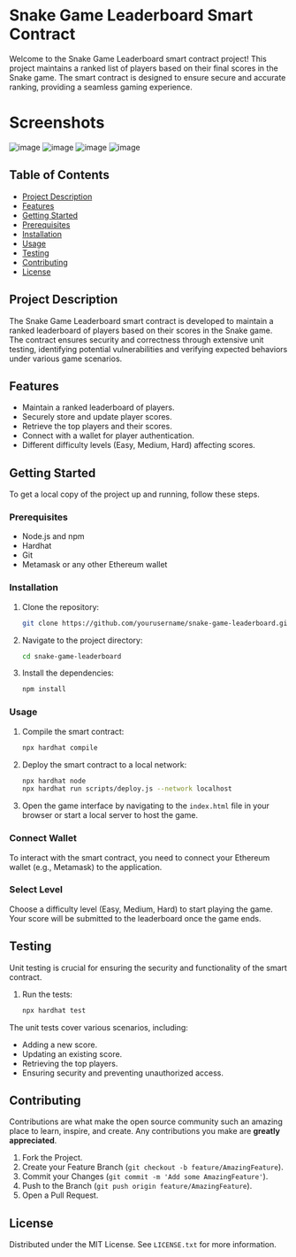 # Snake Game Leaderboard Smart Contract

Welcome to the Snake Game Leaderboard smart contract project! This project maintains a ranked list of players based on their final scores in the Snake game. The smart contract is designed to ensure secure and accurate ranking, providing a seamless gaming experience.

# Screenshots
![image](https://github.com/kair7sky/BTX_2_server/assets/118976474/84523a83-0f30-49c7-91f7-4eb564680ec7)
![image](https://github.com/kair7sky/BTX_2_server/assets/118976474/cb04c52e-d735-4149-9f90-868ef4838579)
![image](https://github.com/kair7sky/BTX_2_server/assets/118976474/ba2ceae4-74eb-41a8-b605-a10f0d61ecc1)
![image](https://github.com/kair7sky/BTX_2_server/assets/118976474/7e68c48f-9087-4d87-b14b-4adcd1af8bc8)


## Table of Contents

- [Project Description](#project-description)
- [Features](#features)
- [Getting Started](#getting-started)
- [Prerequisites](#prerequisites)
- [Installation](#installation)
- [Usage](#usage)
- [Testing](#testing)
- [Contributing](#contributing)
- [License](#license)

## Project Description

The Snake Game Leaderboard smart contract is developed to maintain a ranked leaderboard of players based on their scores in the Snake game. The contract ensures security and correctness through extensive unit testing, identifying potential vulnerabilities and verifying expected behaviors under various game scenarios.

## Features

- Maintain a ranked leaderboard of players.
- Securely store and update player scores.
- Retrieve the top players and their scores.
- Connect with a wallet for player authentication.
- Different difficulty levels (Easy, Medium, Hard) affecting scores.

## Getting Started

To get a local copy of the project up and running, follow these steps.

### Prerequisites

- Node.js and npm
- Hardhat
- Git
- Metamask or any other Ethereum wallet

### Installation

1. Clone the repository:
    ```sh
    git clone https://github.com/yourusername/snake-game-leaderboard.git
    ```
2. Navigate to the project directory:
    ```sh
    cd snake-game-leaderboard
    ```
3. Install the dependencies:
    ```sh
    npm install
    ```

### Usage

1. Compile the smart contract:
    ```sh
    npx hardhat compile
    ```
2. Deploy the smart contract to a local network:
    ```sh
    npx hardhat node
    npx hardhat run scripts/deploy.js --network localhost
    ```
3. Open the game interface by navigating to the `index.html` file in your browser or start a local server to host the game.

### Connect Wallet

To interact with the smart contract, you need to connect your Ethereum wallet (e.g., Metamask) to the application.

### Select Level

Choose a difficulty level (Easy, Medium, Hard) to start playing the game. Your score will be submitted to the leaderboard once the game ends.

## Testing

Unit testing is crucial for ensuring the security and functionality of the smart contract.

1. Run the tests:
    ```sh
    npx hardhat test
    ```

The unit tests cover various scenarios, including:

- Adding a new score.
- Updating an existing score.
- Retrieving the top players.
- Ensuring security and preventing unauthorized access.

## Contributing

Contributions are what make the open source community such an amazing place to learn, inspire, and create. Any contributions you make are **greatly appreciated**.

1. Fork the Project.
2. Create your Feature Branch (`git checkout -b feature/AmazingFeature`).
3. Commit your Changes (`git commit -m 'Add some AmazingFeature'`).
4. Push to the Branch (`git push origin feature/AmazingFeature`).
5. Open a Pull Request.

## License

Distributed under the MIT License. See `LICENSE.txt` for more information.
